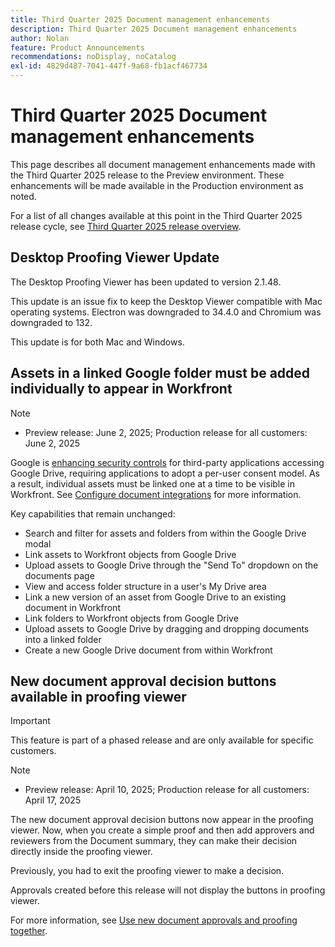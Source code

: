 ```yaml
---
title: Third Quarter 2025 Document management enhancements
description: Third Quarter 2025 Document management enhancements
author: Nolan
feature: Product Announcements
recommendations: noDisplay, noCatalog
exl-id: 4829d487-7041-447f-9a68-fb1acf467734
---
```

# Third Quarter 2025 Document management enhancements

This page describes all document management enhancements made with the Third Quarter 2025 release to the Preview environment. These enhancements will be made available in the Production environment as noted.

For a list of all changes available at this point in the Third Quarter 2025 release cycle, see [Third Quarter 2025 release overview](/help/quicksilver/product-announcements/product-releases/25-q3-release-activity/25-q3-release-overview.md).

## Desktop Proofing Viewer Update

The Desktop Proofing Viewer has been updated to version 2.1.48.

This update is an issue fix to keep the Desktop Viewer compatible with Mac operating systems. Electron was downgraded to 34.4.0 and Chromium was downgraded to 132. 

This update is for both Mac and Windows. 


## Assets in a linked Google folder must be added individually to appear in Workfront

>[!NOTE]
>
>* Preview release: June 2, 2025; Production release for all customers: June 2, 2025

Google is [enhancing security controls](https://workspace.google.com/blog/product-announcements/enhancing-security-controls-for-google-drive-third-party-apps) for third-party applications accessing Google Drive, requiring applications to adopt a per-user consent model. As a result, individual assets must be linked one at a time to be visible in Workfront. See [Configure document integrations](/help/quicksilver/administration-and-setup/configure-integrations/configure-document-integrations.md) for more information. 

Key capabilities that remain unchanged: 

* Search and filter for assets and folders from within the Google Drive modal
* Link assets to Workfront objects from Google Drive
* Upload assets to Google Drive through the "Send To" dropdown on the documents page
* View and access folder structure in a user's My Drive area
* Link a new version of an asset from Google Drive to an existing document in Workfront
* Link folders to Workfront objects from Google Drive
* Upload assets to Google Drive by dragging and dropping documents into a linked folder
* Create a new Google Drive document from within Workfront


## New document approval decision buttons available in proofing viewer

>[!IMPORTANT]
>
>This feature is part of a phased release and are only available for specific customers.

>[!NOTE]
>
>* Preview release: April 10, 2025; Production release for all customers: April 17, 2025

The new document approval decision buttons now appear in the proofing viewer. Now, when you create a simple proof and then add approvers and reviewers from the Document summary, they can make their decision directly inside the proofing viewer.

Previously, you had to exit the proofing viewer to make a decision.

Approvals created before this release will not display the buttons in proofing viewer.

For more information, see [Use new document approvals and proofing together](/help/quicksilver/review-and-approve-work/document-reviews-and-approvals/doc-approvals-and-proofing.md).
